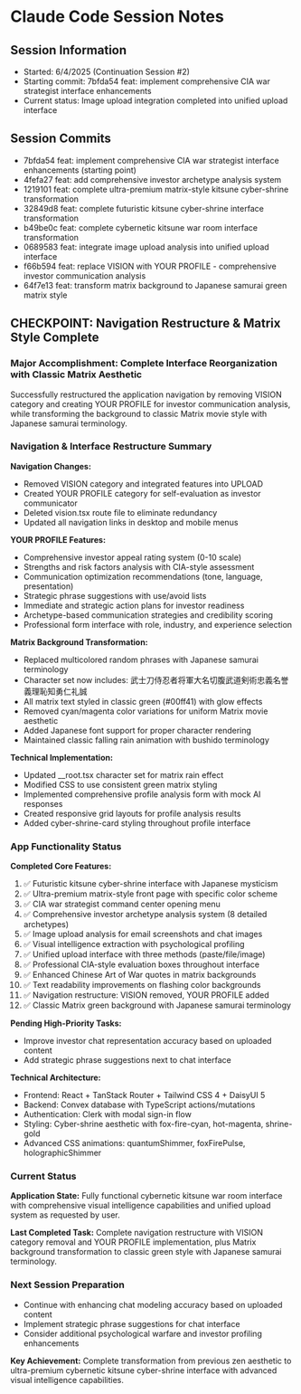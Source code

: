 # Claude Code Session Notes

## Session Information
- Started: 6/4/2025 (Continuation Session #2)
- Starting commit: 7bfda54 feat: implement comprehensive CIA war strategist interface enhancements
- Current status: Image upload integration completed into unified upload interface

## Session Commits
- 7bfda54 feat: implement comprehensive CIA war strategist interface enhancements (starting point)
- 4fefa27 feat: add comprehensive investor archetype analysis system
- 1219101 feat: complete ultra-premium matrix-style kitsune cyber-shrine transformation
- 32849d8 feat: complete futuristic kitsune cyber-shrine interface transformation
- b49be0c feat: complete cybernetic kitsune war room interface transformation
- 0689583 feat: integrate image upload analysis into unified upload interface
- f66b594 feat: replace VISION with YOUR PROFILE - comprehensive investor communication analysis
- 64f7e13 feat: transform matrix background to Japanese samurai green matrix style

## CHECKPOINT: Navigation Restructure & Matrix Style Complete

### Major Accomplishment: Complete Interface Reorganization with Classic Matrix Aesthetic
Successfully restructured the application navigation by removing VISION category and creating YOUR PROFILE for investor communication analysis, while transforming the background to classic Matrix movie style with Japanese samurai terminology.

### Navigation & Interface Restructure Summary
**Navigation Changes:**
- Removed VISION category and integrated features into UPLOAD
- Created YOUR PROFILE category for self-evaluation as investor communicator
- Deleted vision.tsx route file to eliminate redundancy
- Updated all navigation links in desktop and mobile menus

**YOUR PROFILE Features:**
- Comprehensive investor appeal rating system (0-10 scale)
- Strengths and risk factors analysis with CIA-style assessment
- Communication optimization recommendations (tone, language, presentation)
- Strategic phrase suggestions with use/avoid lists
- Immediate and strategic action plans for investor readiness
- Archetype-based communication strategies and credibility scoring
- Professional form interface with role, industry, and experience selection

**Matrix Background Transformation:**
- Replaced multicolored random phrases with Japanese samurai terminology
- Character set now includes: 武士刀侍忍者将軍大名切腹武道剣術忠義名誉義理恥知勇仁礼誠
- All matrix text styled in classic green (#00ff41) with glow effects
- Removed cyan/magenta color variations for uniform Matrix movie aesthetic
- Added Japanese font support for proper character rendering
- Maintained classic falling rain animation with bushido terminology

**Technical Implementation:**
- Updated __root.tsx character set for matrix rain effect
- Modified CSS to use consistent green matrix styling
- Implemented comprehensive profile analysis form with mock AI responses
- Created responsive grid layouts for profile analysis results
- Added cyber-shrine-card styling throughout profile interface

### App Functionality Status  
**Completed Core Features:**
1. ✅ Futuristic kitsune cyber-shrine interface with Japanese mysticism
2. ✅ Ultra-premium matrix-style front page with specific color scheme
3. ✅ CIA war strategist command center opening menu
4. ✅ Comprehensive investor archetype analysis system (8 detailed archetypes)
5. ✅ Image upload analysis for email screenshots and chat images
6. ✅ Visual intelligence extraction with psychological profiling
7. ✅ Unified upload interface with three methods (paste/file/image)
8. ✅ Professional CIA-style evaluation boxes throughout interface
9. ✅ Enhanced Chinese Art of War quotes in matrix backgrounds
10. ✅ Text readability improvements on flashing color backgrounds
11. ✅ Navigation restructure: VISION removed, YOUR PROFILE added
12. ✅ Classic Matrix green background with Japanese samurai terminology

**Pending High-Priority Tasks:**
- Improve investor chat representation accuracy based on uploaded content
- Add strategic phrase suggestions next to chat interface

**Technical Architecture:**
- Frontend: React + TanStack Router + Tailwind CSS 4 + DaisyUI 5
- Backend: Convex database with TypeScript actions/mutations
- Authentication: Clerk with modal sign-in flow
- Styling: Cyber-shrine aesthetic with fox-fire-cyan, hot-magenta, shrine-gold
- Advanced CSS animations: quantumShimmer, foxFirePulse, holographicShimmer

### Current Status
**Application State:** Fully functional cybernetic kitsune war room interface with comprehensive visual intelligence capabilities and unified upload system as requested by user.

**Last Completed Task:** Complete navigation restructure with VISION category removal and YOUR PROFILE implementation, plus Matrix background transformation to classic green style with Japanese samurai terminology.

### Next Session Preparation
- Continue with enhancing chat modeling accuracy based on uploaded content
- Implement strategic phrase suggestions for chat interface
- Consider additional psychological warfare and investor profiling enhancements

**Key Achievement:** Complete transformation from previous zen aesthetic to ultra-premium cybernetic kitsune cyber-shrine interface with advanced visual intelligence capabilities.